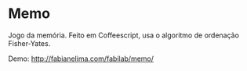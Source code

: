 # Memo
Jogo da memória. Feito em Coffeescript, usa o algoritmo de ordenação Fisher-Yates.

Demo: http://fabianelima.com/fabilab/memo/
